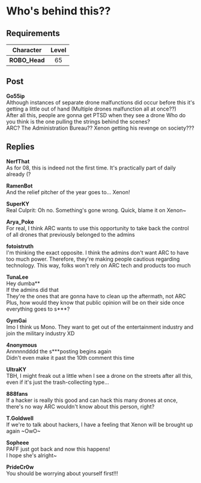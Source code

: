 # Who's behind this??
## Requirements
|  Character  |Level|
|-------------|:---:|
|**ROBO_Head**| 65  |

## Post
**Go55ip**<br>
Although instances of separate drone malfunctions did occur before this it's getting a little out of hand (Multiple drones malfunction all at once??) <br>
After all this, people are gonna get PTSD when they see a drone  Who do you think is the one pulling the strings behind the scenes?<br>
ARC? The Administration Bureau?? Xenon getting his revenge on society???
## Replies
**NerfThat**<br>
As for 08, this is indeed not the first time. It's practically part of daily already (?

**RamenBot**<br>
And the relief pitcher of the year goes to... Xenon!

**SuperKY**<br>
Real Culprit: Oh no. Something's gone wrong. Quick, blame it on Xenon\~

**Arya_Poke**<br>
For real, I think ARC wants to use this opportunity to take back the control of all drones that previously belonged to the admins

**fotoistruth**<br>
I'm thinking the exact opposite. I think the admins don't want ARC to have too much power. Therefore, they're making people cautious regarding technology. This way, folks won't rely on ARC tech and products too much

**TunaLee**<br>
Hey dumba\*\*<br>
If the admins did that<br>
They're the ones that are gonna have to clean up the aftermath, not ARC<br>
Plus, how would they know that public opinion will be on their side once everything goes to s\*\*\*?

**GymGai**<br>
Imo I think us Mono. They want to get out of the entertainment industry and join the military industry XD

**4nonymous**<br>
Annnnndddd the s\*\*\*posting begins again<br>
Didn't even make it past the 10th comment this time

**UltraKY**<br>
TBH, I might freak out a little when I see a drone on the streets after all this, even if it's just the trash\-collecting type...

**888fans**<br>
If a hacker is really this good and can hack this many drones at once, there's no way ARC wouldn't know about this person, right?

**T.Goldwell**<br>
If we're to talk about hackers, I have a feeling that Xenon will be brought up again        \~OwO\~

**Sopheee**<br>
PAFF just got back and now this happens! <br>
I hope she's alright\~

**PrideCr0w**<br>
You should be worrying about yourself first!!!

